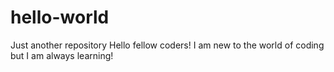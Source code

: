 # hello-world
Just another repository
Hello fellow coders! I am new to the world of coding but I am always learning!
